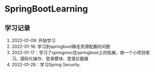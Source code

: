 # SpringBootLearning

## 学习记录
1. 2022-01-09: 开始学习
2. 2022-01-16: 学习到springboot静态资源配置的问题
3. 2022-01-17：学习了springmvc在springboot上的拓展，做一个小项目练习。国际化操作、登录模块、登录拦截器
4. 2022-01-29：学习Spring Security.

